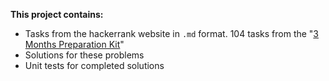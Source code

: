 **This project contains:**
- Tasks from the hackerrank website in `.md` format. 104 tasks from the "[3 Months Preparation Kit](https://www.hackerrank.com/interview/preparation-kits/three-month-preparation-kit/)"
- Solutions for these problems
- Unit tests for completed solutions